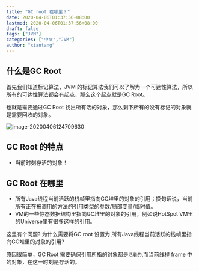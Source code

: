 ```yaml
---
title: "GC root 在哪里？"
date: 2020-04-06T01:37:56+08:00
lastmod: 2020-04-06T01:37:56+08:00
draft: false
tags: ["JVM"]
categories: ["中文","JVM"]
author: "xiantang"
---
```


## 什么是GC Root

首先我们知道标记算法，JVM 的标记算法我们可以了解为一个可达性算法，所以所有的可达性算法都会有起点，那么这个起点就是GC Root。

也就是需要通过GC Root 找出所有活的对象，那么剩下所有的没有标记的对象就是需要回收的对象。

![image-20200406124709630](https://tva1.sinaimg.cn/large/00831rSTly1gdjy7qsfg9j30w60cc47s.jpg)

## GC Root 的特点

* 当前时刻存活的对象！



## GC Root 在哪里

* 所有Java线程当前活跃的栈帧里指向GC堆里的对象的引用；换句话说，当前所有正在被调用的方法的引用类型的参数/局部变量/临时值。
* VM的一些静态数据结构里指向GC堆里的对象的引用，例如说HotSpot VM里的Universe里有很多这样的引用。



这里有个问题? 为什么需要将GC root 设置为 所有Java线程当前活跃的栈帧里指向GC堆里的对象的引用? 

原因很简单，GC Root 需要确保引用所指的对象都是`活着的`,而当前线程 frame 中的对象，在这一时刻是存活的。

